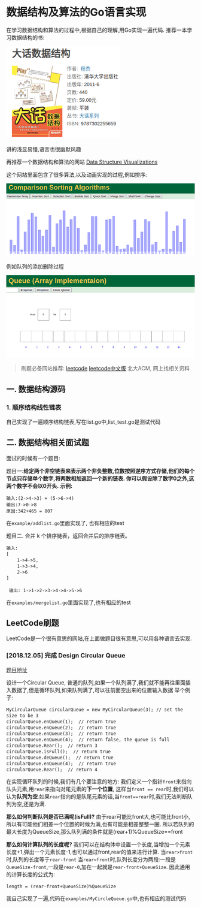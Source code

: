 # 数据结构及算法的Go语言实现

在学习数据结构和算法的过程中,根据自己的理解,用Go实现一遍代码.
推荐一本学习数据结构的书:

![](img/data.png)

讲的浅显易懂,语言也很幽默风趣

再推荐一个数据结构和算法的网站 [Data Structure Visualizations](https://www.cs.usfca.edu/~galles/visualization/Algorithms.html)

这个网站里面包含了很多算法,以及动画实现的过程,例如排序:

![](img/sort.png)

例如队列的添加删除过程

![Alt text](img/queue.png)

> 刷题必备网站推荐:
[leetcode](https://leetcode.com/explore/)
[leetcode中文版](https://leetcode-cn.com/explore/)
北大ACM, 网上找相关资料

## 一. 数据结构源码

### 1. 顺序结构线性链表
自己实现了一遍顺序结构链表,写在list.go中,list_test.go是测试代码


## 二. 数据结构相关面试题
面试的时候有一个题目:

题目一:**给定两个非空链表来表示两个非负整数,位数按照逆序方式存储,他们的每个节点只存储单个数字,将两数相加返回一个新的链表.
你可以假设除了数字0之外,这两个数字不会以0开头.**
**示例:**
```
输入:(2->4->3) + (5->6->4)
输出:7->0->8
原因:342+465 = 807
```

在`example/addlist.go`里面实现了, 也有相应的test

题目二. 合并 k 个排序链表，返回合并后的排序链表。
```
输入:
[
    1->4->5,
    1->3->4,
    2->6
]

 输出: 1->1->2->3->4->4->5->6
 ```
在`examples/mergelist.go`里面实现了,也有相应的test

## LeetCode刷题

LeetCode是一个很有意思的网站,在上面做题目很有意思,可以用各种语言去实现.

### [2018.12.05] 完成 Design Circular Queue
[题目地址](https://leetcode.com/explore/learn/card/queue-stack/228/first-in-first-out-data-structure/1337/)

设计一个Circular Queue, 普通的队列,如果一个队列满了,我们就不能再往里面插入数据了,但是循环队列,如果队列满了,可以往前面空出来的位置输入数据 举个例子:

```
MyCircularQueue circularQueue = new MyCircularQueue(3); // set the size to be 3
circularQueue.enQueue(1);  // return true
circularQueue.enQueue(2);  // return true
circularQueue.enQueue(3);  // return true
circularQueue.enQueue(4);  // return false, the queue is full
circularQueue.Rear();  // return 3
circularQueue.isFull();  // return true
circularQueue.deQueue();  // return true
circularQueue.enQueue(4);  // return true
circularQueue.Rear();  // return 4
```

在实现循环队列的时候,我们有几个要注意的地方:
我们定义一个指针`front`来指向队头元素,用`rear`来指向对尾元素的**下一个位置**, 这样当`front == rear`时,我们可以认为**队列为空**.如果`rear`指向的是队尾元素的话,当`front==rear`时,我们无法判断队列为空,还是为满.

**那么如何判断队列是否已满呢(isFull)?**
由于rear可能比front大,也可能比front小,所以有可能他们相差一个位置的时候为满,也有可能是相差整整一圈. 所以若队列的最大长度为QueueSize,那么队列满的条件就是(rear+1)%QueueSize==front

**那么如何计算队列的长度呢?**
我们可以在结构体中设置一个长度,当增加一个元素长度+1,弹出一个元素长度-1,也可以通过front,rear的值来进行计算. 当`rear>front`时,队列的长度等于`rear-front` 当`rear<front`时,队列长度分为两段:一段是`QueueSize-front`,一段是`rear-0`,加在一起就是`rear-front+QueueSize`. 因此通用的计算长度的公式为:

```
length = (rear-front+QueueSize)%QueueSize
```
我自己实现了一遍,代码在`examples/MyCircleQueue.go`中,也有相应的测试代码


